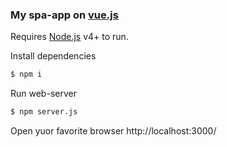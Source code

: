 ### My spa-app on [vue.js](https://ru.vuejs.org/)
Requires [Node.js](https://nodejs.org/) v4+ to run.

Install dependencies
```sh
$ npm i
```
Run web-server
```sh
$ npm server.js
```
Open yuor favorite browser http://localhost:3000/
